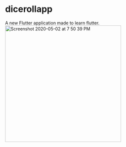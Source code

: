 # dicerollapp

A new Flutter application made to learn flutter.
<img width="375" alt="Screenshot 2020-05-02 at 7 50 39 PM" src="https://user-images.githubusercontent.com/43731599/80866779-40591700-8cae-11ea-817a-e0f0d9b23d0a.png">